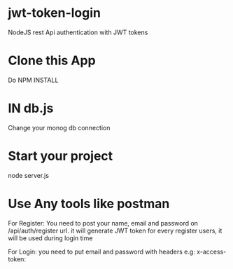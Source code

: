 # jwt-token-login
NodeJS rest Api authentication with JWT tokens

# Clone this App

Do NPM INSTALL

# IN db.js
Change your monog db connection

# Start your project
node server.js

# Use Any tools like postman 
 For Register: You need to post your name, email and password on /api/auth/register url. it will generate JWT token for every register users, it will be used during login time
 
 For Login: you need to put email and password with headers e.g: x-access-token: <generated tokens>
